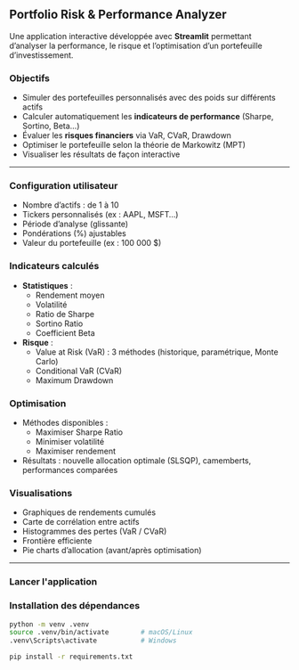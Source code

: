 ## Portfolio Risk & Performance Analyzer

Une application interactive développée avec **Streamlit** permettant d’analyser la performance, le risque et l’optimisation d’un portefeuille d’investissement.

### Objectifs

- Simuler des portefeuilles personnalisés avec des poids sur différents actifs
- Calculer automatiquement les **indicateurs de performance** (Sharpe, Sortino, Beta…)
- Évaluer les **risques financiers** via VaR, CVaR, Drawdown
- Optimiser le portefeuille selon la théorie de Markowitz (MPT)
- Visualiser les résultats de façon interactive

---


### Configuration utilisateur
- Nombre d’actifs : de 1 à 10
- Tickers personnalisés (ex : AAPL, MSFT…)
- Période d’analyse (glissante)
- Pondérations (%) ajustables
- Valeur du portefeuille (ex : 100 000 \$)

### Indicateurs calculés
- **Statistiques** :
  - Rendement moyen
  - Volatilité
  - Ratio de Sharpe
  - Sortino Ratio
  - Coefficient Beta
- **Risque** :
  - Value at Risk (VaR) : 3 méthodes (historique, paramétrique, Monte Carlo)
  - Conditional VaR (CVaR)
  - Maximum Drawdown

### Optimisation
- Méthodes disponibles :
  - Maximiser Sharpe Ratio
  - Minimiser volatilité
  - Maximiser rendement
- Résultats : nouvelle allocation optimale (SLSQP), camemberts, performances comparées

### Visualisations 
- Graphiques de rendements cumulés
- Carte de corrélation entre actifs
- Histogrammes des pertes (VaR / CVaR)
- Frontière efficiente
- Pie charts d’allocation (avant/après optimisation)

---

### Lancer l'application

### Installation des dépendances

```bash
python -m venv .venv
source .venv/bin/activate        # macOS/Linux
.venv\Scripts\activate           # Windows

pip install -r requirements.txt
